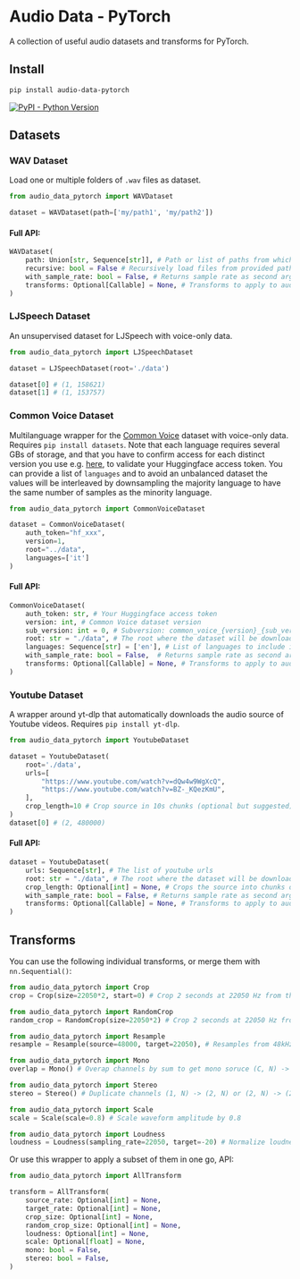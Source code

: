 
# Audio Data - PyTorch

A collection of useful audio datasets and transforms for PyTorch.

## Install

```bash
pip install audio-data-pytorch
```

[![PyPI - Python Version](https://img.shields.io/pypi/v/audio-data-pytorch?style=flat&colorA=0f0f0f&colorB=0f0f0f)](https://pypi.org/project/audio-data-pytorch/)

## Datasets

### WAV Dataset

Load one or multiple folders of `.wav` files as dataset.

```py
from audio_data_pytorch import WAVDataset

dataset = WAVDataset(path=['my/path1', 'my/path2'])
```

#### Full API:
```py
WAVDataset(
    path: Union[str, Sequence[str]], # Path or list of paths from which to load files
    recursive: bool = False # Recursively load files from provided paths
    with_sample_rate: bool = False, # Returns sample rate as second argument
    transforms: Optional[Callable] = None, # Transforms to apply to audio files
)
```

### LJSpeech Dataset
An unsupervised dataset for LJSpeech with voice-only data.
```py
from audio_data_pytorch import LJSpeechDataset

dataset = LJSpeechDataset(root='./data')

dataset[0] # (1, 158621)
dataset[1] # (1, 153757)
```

### Common Voice Dataset
Multilanguage wrapper for the [Common Voice](https://commonvoice.mozilla.org/) dataset with voice-only data. Requires `pip install datasets`. Note that each language requires several GBs of storage, and that you have to confirm access for each distinct version you use e.g. [here](https://huggingface.co/datasets/mozilla-foundation/common_voice_10_0), to validate your Huggingface access token. You can provide a list of `languages` and to avoid an unbalanced dataset the values will be interleaved by downsampling the majority language to have the same number of samples as the minority language.

```py
from audio_data_pytorch import CommonVoiceDataset

dataset = CommonVoiceDataset(
    auth_token="hf_xxx",
    version=1,
    root="../data",
    languages=['it']
)
```

#### Full API:
```py
CommonVoiceDataset(
    auth_token: str, # Your Huggingface access token
    version: int, # Common Voice dataset version
    sub_version: int = 0, # Subversion: common_voice_{version}_{sub_version}
    root: str = "./data", # The root where the dataset will be downloaded
    languages: Sequence[str] = ['en'], # List of languages to include in the dataset
    with_sample_rate: bool = False,  # Returns sample rate as second argument
    transforms: Optional[Callable] = None, # Transforms to apply to audio files
)
```

### Youtube Dataset
A wrapper around yt-dlp that automatically downloads the audio source of Youtube videos. Requires `pip install yt-dlp`.

```py
from audio_data_pytorch import YoutubeDataset

dataset = YoutubeDataset(
    root='./data',
    urls=[
        "https://www.youtube.com/watch?v=dQw4w9WgXcQ",
        "https://www.youtube.com/watch?v=BZ-_KQezKmU",
    ],
    crop_length=10 # Crop source in 10s chunks (optional but suggested)
)
dataset[0] # (2, 480000)
```

#### Full API:
```py
dataset = YoutubeDataset(
    urls: Sequence[str], # The list of youtube urls
    root: str = "./data", # The root where the dataset will be downloaded
    crop_length: Optional[int] = None, # Crops the source into chunks of `crop_length` seconds
    with_sample_rate: bool = False, # Returns sample rate as second argument
    transforms: Optional[Callable] = None, # Transforms to apply to audio files
)
```


## Transforms

You can use the following individual transforms, or merge them with `nn.Sequential()`:

```py
from audio_data_pytorch import Crop
crop = Crop(size=22050*2, start=0) # Crop 2 seconds at 22050 Hz from the start of the file

from audio_data_pytorch import RandomCrop
random_crop = RandomCrop(size=22050*2) # Crop 2 seconds at 22050 Hz from a random position

from audio_data_pytorch import Resample
resample = Resample(source=48000, target=22050), # Resamples from 48kHz to 22kHz

from audio_data_pytorch import Mono
overlap = Mono() # Overap channels by sum to get mono soruce (C, N) -> (1, N)

from audio_data_pytorch import Stereo
stereo = Stereo() # Duplicate channels (1, N) -> (2, N) or (2, N) -> (2, N)

from audio_data_pytorch import Scale
scale = Scale(scale=0.8) # Scale waveform amplitude by 0.8

from audio_data_pytorch import Loudness
loudness = Loudness(sampling_rate=22050, target=-20) # Normalize loudness to -20dB, requires `pip install pyloudnorm`
```

Or use this wrapper to apply a subset of them in one go, API:
```py
from audio_data_pytorch import AllTransform

transform = AllTransform(
    source_rate: Optional[int] = None,
    target_rate: Optional[int] = None,
    crop_size: Optional[int] = None,
    random_crop_size: Optional[int] = None,
    loudness: Optional[int] = None,
    scale: Optional[float] = None,
    mono: bool = False,
    stereo: bool = False,
)
```
